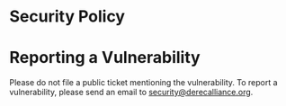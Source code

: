 # Security Policy

# Reporting a Vulnerability

Please do not file a public ticket mentioning the vulnerability. To report a vulnerability, please send an email to <security@derecalliance.org>.
